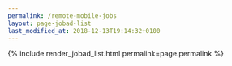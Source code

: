 ```yaml
---
permalink: /remote-mobile-jobs
layout: page-jobad-list
last_modified_at: 2018-12-13T19:14:32+0100
---
```

{% include render_jobad_list.html permalink=page.permalink %}
